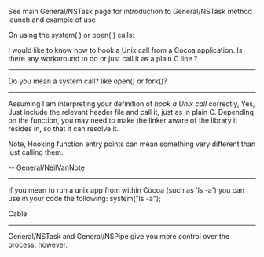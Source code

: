 

See main General/NSTask page for introduction to General/NSTask method     launch and example of use

On using the     system( ) or     open( ) calls:

I would like to know how to hook a Unix call from a Cocoa application. Is there any workaround to do or just call it as a plain C line ?

----

Do you mean a system call? like open() or fork()?

----

Assuming I am interpreting your definition of *hook a Unix call* correctly, Yes, Just include the relevant header file and call it, just as in plain C. Depending on the function, you may need to make the linker aware of the library it resides in, so that it can resolve it.

Note, Hooking function entry points can mean something very different than just calling them.

 -- General/NeilVanNote


----

If you mean to run a unix app from within Cocoa  (such as 'ls -a') you can use in your code the following:
system("ls -a");

Cable

----

General/NSTask and General/NSPipe give you more control over the process, however.